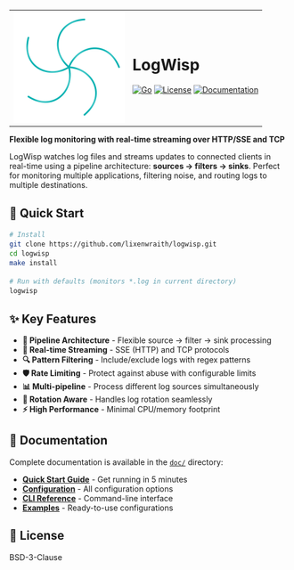 <table>
  <tr>
    <td width="200" valign="middle">
      <img src="asset/logwisp-logo.svg" alt="LogWisp Logo" width="200"/>
    </td>
    <td>
      <h1>LogWisp</h1>
      <p>
        <a href="https://golang.org"><img src="https://img.shields.io/badge/Go-1.24-00ADD8?style=flat&logo=go" alt="Go"></a>
        <a href="https://opensource.org/licenses/BSD-3-Clause"><img src="https://img.shields.io/badge/License-BSD_3--Clause-blue.svg" alt="License"></a>
        <a href="doc/"><img src="https://img.shields.io/badge/Docs-Available-green.svg" alt="Documentation"></a>
      </p>
    </td>
  </tr>
</table>

**Flexible log monitoring with real-time streaming over HTTP/SSE and TCP**

LogWisp watches log files and streams updates to connected clients in real-time using a pipeline architecture: **sources → filters → sinks**. Perfect for monitoring multiple applications, filtering noise, and routing logs to multiple destinations.

## 🚀 Quick Start

```bash
# Install
git clone https://github.com/lixenwraith/logwisp.git
cd logwisp
make install

# Run with defaults (monitors *.log in current directory)
logwisp
```

## ✨ Key Features

- **🔧 Pipeline Architecture** - Flexible source → filter → sink processing
- **📡 Real-time Streaming** - SSE (HTTP) and TCP protocols
- **🔍 Pattern Filtering** - Include/exclude logs with regex patterns
- **🛡️ Rate Limiting** - Protect against abuse with configurable limits
- **📊 Multi-pipeline** - Process different log sources simultaneously
- **🔄 Rotation Aware** - Handles log rotation seamlessly
- **⚡ High Performance** - Minimal CPU/memory footprint

## 📖 Documentation

Complete documentation is available in the [`doc/`](doc/) directory:

- [**Quick Start Guide**](doc/quickstart.md) - Get running in 5 minutes
- [**Configuration**](doc/configuration.md) - All configuration options
- [**CLI Reference**](doc/cli.md) - Command-line interface
- [**Examples**](doc/examples/) - Ready-to-use configurations

## 📄 License

BSD-3-Clause